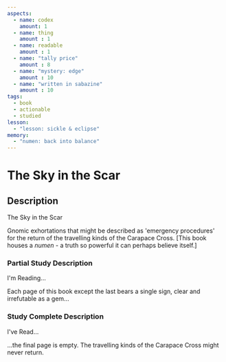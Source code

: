 ```yaml
---
aspects: 
  - name: codex
    amount: 1
  - name: thing
    amount : 1
  - name: readable
    amount : 1
  - name: "tally price"
    amount : 8
  - name: "mystery: edge"
    amount : 10
  - name: "written in sabazine"
    amount : 10
tags:
  - book
  - actionable
  - studied
lesson:
  - "lesson: sickle & eclipse"
memory:
  - "numen: back into balance"
---
```


# The Sky in the Scar

## Description
The Sky in the Scar

Gnomic exhortations that might be described as 'emergency procedures' for the return of the travelling kinds of the Carapace Cross. [This book houses a <i>numen</i> - a truth so powerful it can perhaps believe itself.]
### Partial Study Description
I'm Reading...

Each page of this book except the last bears a single sign, clear and irrefutable as a gem... 
### Study Complete Description
I've Read...

…the final page is empty. The travelling kinds of the Carapace Cross might never return.
